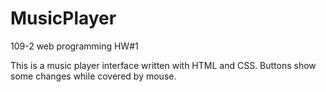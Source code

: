 # MusicPlayer

109-2 web programming HW#1

This is a music player interface written with HTML and CSS. 
Buttons show some changes while covered by mouse. 